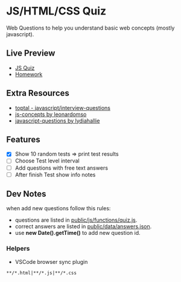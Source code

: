 # JS/HTML/CSS Quiz

Web Questions to help you understand basic web concepts (mostly javascript).

## Live Preview

- [JS Quiz](https://nmatei.github.io/simple-quiz-app/public)
- [Homework](https://nmatei.github.io/simple-quiz-app/public/homework.html)

## Extra Resources

- [toptal - javascript/interview-questions](https://www.toptal.com/javascript/interview-questions)
- [js-concepts by leonardomso](https://github.com/leonardomso/33-js-concepts#1-call-stack)
- [javascript-questions by lydiahallie](https://github.com/lydiahallie/javascript-questions/blob/master/README.md)

## Features

- [x] Show 10 random tests => print test results
- [ ] Choose Test level interval
- [ ] Add questions with free text answers
- [ ] After finish Test show info notes

## Dev Notes

when add new questions follow this rules:

- questions are listed in [public/js/functions/quiz.js](public/js/functions/quiz.js).
- correct answers are listed in [public/data/answers.json](public/data/answers.json).
- use **new Date().getTime()** to add new question id.

### Helpers

- VSCode browser sync plugin

```
**/*.html|**/*.js|**/*.css
```
